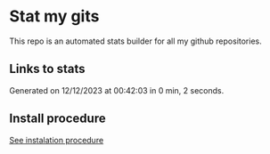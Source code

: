 # Stat my gits

This repo is an automated stats builder for all my github repositories.

## Links to stats


Generated on 12/12/2023 at 00:42:03 in 0 min, 2 seconds.

## Install procedure

[See instalation procedure](./src/install.md)

